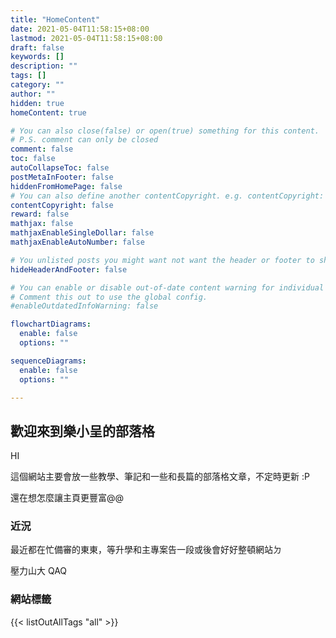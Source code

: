 ```yaml
---
title: "HomeContent"
date: 2021-05-04T11:58:15+08:00
lastmod: 2021-05-04T11:58:15+08:00
draft: false
keywords: []
description: ""
tags: []
category: ""
author: ""
hidden: true
homeContent: true

# You can also close(false) or open(true) something for this content.
# P.S. comment can only be closed
comment: false
toc: false
autoCollapseToc: false
postMetaInFooter: false
hiddenFromHomePage: false
# You can also define another contentCopyright. e.g. contentCopyright: "This is another copyright."
contentCopyright: false
reward: false
mathjax: false
mathjaxEnableSingleDollar: false
mathjaxEnableAutoNumber: false

# You unlisted posts you might want not want the header or footer to show
hideHeaderAndFooter: false

# You can enable or disable out-of-date content warning for individual post.
# Comment this out to use the global config.
#enableOutdatedInfoWarning: false

flowchartDiagrams:
  enable: false
  options: ""

sequenceDiagrams: 
  enable: false
  options: ""

---
```


## 歡迎來到樂小呈的部落格

HI

這個網站主要會放一些教學、筆記和一些和長篇的部落格文章，不定時更新 :P

還在想怎麼讓主頁更豐富@@

### 近況

最近都在忙備審的東東，等升學和主專案告一段或後會好好整頓網站ㄉ

壓力山大 QAQ

### 網站標籤

{{< listOutAllTags "all" >}}

